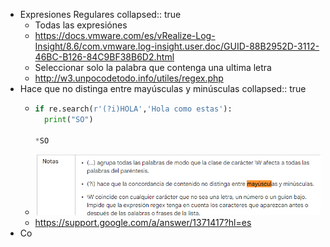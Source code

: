 - Expresiones Regulares
  collapsed:: true
	- Todas las expresiónes
	- https://docs.vmware.com/es/vRealize-Log-Insight/8.6/com.vmware.log-insight.user.doc/GUID-88B2952D-3112-46BC-B126-84C9BF38B6D2.html
	- Seleccionar solo la palabra que contenga una ultima letra
	- http://w3.unpocodetodo.info/utiles/regex.php
- Hace que no distinga entre mayúsculas y minúsculas
  collapsed:: true
	- ```Python
	  if re.search(r'(?i)HOLA','Hola como estas'):
	    print("SO")
	    
	  *SO
	  ```
	- ![image.png](../assets/image_1642028087150_0.png)
	- https://support.google.com/a/answer/1371417?hl=es
- Co